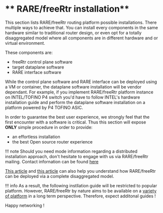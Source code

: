 # ** RARE/freeRtr installation**

This section lists RARE/freeRtr routing platform possible installations. There multiple ways to achieve that. You can install every components in the same hardware similar to traditional router design, or even opt for a totally disaggregated model where all components are in different hardware and or virtual environment.

These components are:

* freeRtr control plane software
* target dataplane software
* RARE interface software

While the control plane software and RARE interface can be deployed using a VM or container, the dataplane software installation will be vendor dependant. For example, if you implement RARE/freeRtr platform instance on INTEL/TOFINO P4 switch you'd have to follow INTEL's hardware installation guide and perform the dataplane software installation on a platform powered by P4 TOFINO ASIC.

In order to guarantee the best user experience, we strongly feel that the first encounter with a software is critical. Thus this section will expose **ONLY** simple procedure in order to provide:

* an effortless installation
* the best Open source router experience

!!! note
    Should you need mode information regarding a distributed installation approach, don't hesitate to engage with us via RARE/freeRtr mailing. Contact infornation can be found [here](/contacts/)


[This article](http://y.freertr.net/X7nTC) and [this article](http://y.freertr.net/XIBbF) can also help you understand how RARE/freeRtr can be deployed via a complete disaggregated model.

!!! info
    As a result, the following instllation guide will be restricted to popular platform. However, RARE/freeRtr by nature aims to be available on a [variety of platform](http://y.freertr.net/DoC6Dg) in a long term perspective. Therefore, expect additonal guides !

Happy networking !

